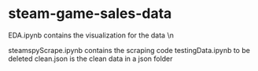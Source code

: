 # steam-game-sales-data
EDA.ipynb contains the visualization for the data \n

steamspyScrape.ipynb contains the scraping code
testingData.ipynb to be deleted
clean.json is the clean data in a json folder
